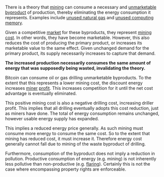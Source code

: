 There is a theory that [mining](Glossary#mine) can consume a necessary and [unmarketable byproduct](https://en.m.wikipedia.org/wiki/Waste) of production, thereby eliminating the energy consumption it represents. Examples include [unused natural gas](https://bitcoinist.com/bitcoin-mining-waste-oil-industry/) and [unused computing memory](Proof-of-Memory-Fallacy).

Given a competitive [market](Glossary#market) for these byproducts, they represent [mining cost](Dedicated-Cost-Fallacy). In other words, they have become marketable. However, this also reduces the cost of producing the primary product, or increases its marketable value to the same effect. Given unchanged demand for the primary product, its supply necessarily increases to capture that demand.

**The increased production necessarily consumes the same amount of energy that was supposedly being wasted, invalidating the theory.**

Bitcoin can consume oil or gas drilling unmarketable byproducts. To the extent that this represents a lower mining cost, the discount energy increases [miner](Glossary#miner) [profit](Glossary#profit). This increases competition for it until the net cost advantage is eventually eliminated.

This positive mining cost is also a negative drilling cost, increasing driller profit. This implies that all drilling eventually adopts this cost reduction, just as miners have done. The total of energy consumption remains unchanged, however usable energy supply has expanded. 

This implies a reduced energy price generally. As such mining must consume more energy to consume the same cost. So to the extent that mining has reduced cost, it must increase it. Therefore energy cost generally cannot fall due to mining of the waste byproduct of drilling.

Furthermore, consumption of the byproduct does not imply a reduction in pollution. Productive consumption of energy (e.g. mining) is not inherently less pollutive than non-productive (e.g. [flaring](https://en.m.wikipedia.org/wiki/Gas_flare)). Certainly this is not the case where encompassing property rights are enforceable.